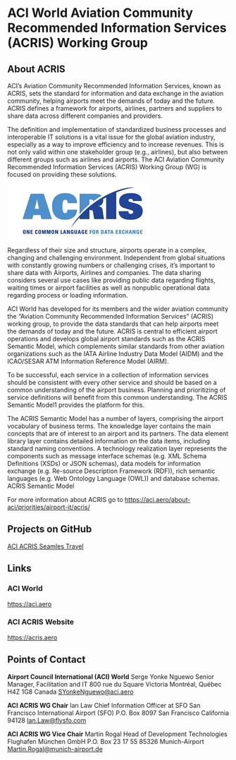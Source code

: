 # ACI World Aviation Community Recommended Information Services (ACRIS) Working Group
## About ACRIS
ACI’s Aviation Community Recommended Information Services, known as ACRIS, sets the standard for information and data exchange in the aviation community, helping airports meet the demands of today and the future. ACRIS defines a framework for airports, airlines, partners and suppliers to share data across different companies and providers.

The definition and implementation of standardized business processes and interoperable IT solutions is a vital issue for the global aviation industry, especially as a way to improve efficiency and to increase revenues. This is not only valid within one stakeholder group (e.g., airlines), but also between different groups such as airlines and airports. The ACI Aviation Community Recommended Information Services (ACRIS) Working Group (WG) is focused on providing these solutions.

![](images/ACRISLogo.jpg)

Regardless of their size and structure, airports operate in a complex, changing and challenging environment. Independent from global situations with constantly growing numbers or challenging crises, it’s important to share data with Airports, Airlines and companies. The data sharing considers several use cases like providing public data regarding flights, waiting times or airport facilities as well as nonpublic operational data regarding process or loading information.

ACI World has developed for its members and the wider aviation community the “Aviation Community Recommended Information Services” (ACRIS) working group, to provide the data standards that can help airports meet the demands of today and the future. ACRIS is central to efficient airport operations and develops global airport standards such as the ACRIS Semantic Model, which complements similar standards from other aviation organizations such as the IATA Airline Industry Data Model (AIDM) and the ICAO/SESAR ATM Information Reference Model (AIRM).

To be successful, each service in a collection of information services should be consistent with every other service and should be based on a common understanding of the airport business. Planning and prioritizing of service definitions will benefit from this common understanding. The ACRIS Semantic Model1 provides the platform for this.

The ACRIS Semantic Model has a number of layers, comprising the airport vocabulary of business terms. The knowledge layer contains the main concepts that are of interest to an airport and its partners. The data element library layer contains detailed information on the data items, including standard naming conventions. A technology realization layer represents the components such as message interface schemas (e.g. XML Schema Definitions (XSDs) or JSON schemas), data models for information exchange (e.g. Re-source Description Framework (RDF)), rich semantic languages (e.g. Web Ontology Language (OWL)) and database schemas.
ACRIS Semantic Model

For more information about ACRIS go to https://aci.aero/about-aci/priorities/airport-it/acris/

## Projects on GitHub
[ACI ACRIS Seamles Travel](https://github.com/ACIWorld/ACRIS_Seamless_Travel)

## Links
### ACI World
https://aci.aero

### ACI ACRIS Website
https://acris.aero

## Points of Contact
**Airport Council International (ACI) World**
Serge Yonke Nguewo
Senior Manager, Facilitation and IT
800 rue du Square Victoria Montréal, Québec H4Z 1G8 Canada
SYonkeNguewo@aci.aero

**ACI ACRIS WG Chair**
Ian Law
Chief Information Officer at SFO
San Francisco International Airport (SFO)
P.O. Box 8097
San Francisco California 94128
Ian.Law@flysfo.com

**ACI ACRIS WG Vice Chair**
Martin Rogal
Head of Development Technologies
Flughafen München GmbH
P.O. Box 23 17 55
85326 Munich-Airport
Martin.Rogal@munich-airport.de